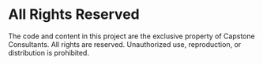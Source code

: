 # All Rights Reserved

The code and content in this project are the exclusive property of Capstone Consultants. All rights are reserved. Unauthorized use, reproduction, or distribution is prohibited.
